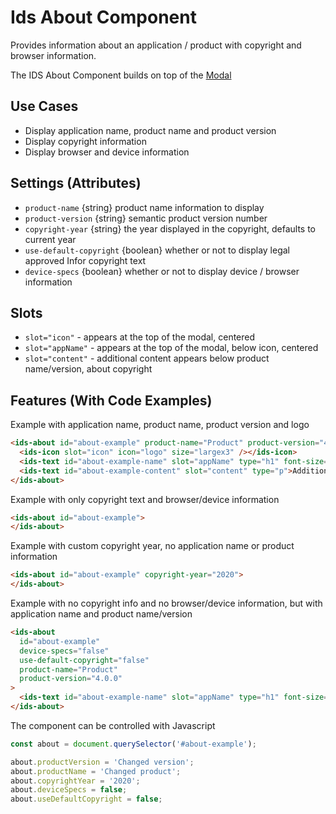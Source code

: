 # Ids About Component

Provides information about an application / product with copyright and browser information.

The IDS About Component builds on top of the [Modal]('../ids-modal/README.md')

## Use Cases

- Display application name, product name and product version
- Display copyright information
- Display browser and device information

## Settings (Attributes)

- `product-name` {string} product name information to display
- `product-version` {string} semantic product version number
- `copyright-year` {string} the year displayed in the copyright, defaults to current year
- `use-default-copyright` {boolean} whether or not to display legal approved Infor copyright text
- `device-specs` {boolean} whether or not to display device / browser information

## Slots

- `slot="icon"` - appears at the top of the modal, centered
- `slot="appName"` - appears at the top of the modal, below icon, centered
- `slot="content"` - additional content appears below product name/version, about copyright

## Features (With Code Examples)

Example with application name, product name, product version and logo

```html
<ids-about id="about-example" product-name="Product" product-version="4.0.0">
  <ids-icon slot="icon" icon="logo" size="largex3" /></ids-icon>
  <ids-text id="about-example-name" slot="appName" type="h1" font-size="24" font-weight="bold">Application Name</ids-text>
  <ids-text id="about-example-content" slot="content" type="p">Additional content</ids-text>
</ids-about>
```

Example with only copyright text and browser/device information

```html
<ids-about id="about-example">
</ids-about>
```

Example with custom copyright year, no application name or product information

```html
<ids-about id="about-example" copyright-year="2020">
</ids-about>
```

Example with no copyright info and no browser/device information, but with application name and product name/version

```html
<ids-about
  id="about-example"
  device-specs="false"
  use-default-copyright="false"
  product-name="Product"
  product-version="4.0.0"
>
  <ids-text id="about-example-name" slot="appName" type="h1" font-size="24" font-weight="bold">Application Name</ids-text>
</ids-about>
```

The component can be controlled with Javascript

```js
const about = document.querySelector('#about-example');

about.productVersion = 'Changed version';
about.productName = 'Changed product';
about.copyrightYear = '2020';
about.deviceSpecs = false;
about.useDefaultCopyright = false;
```
